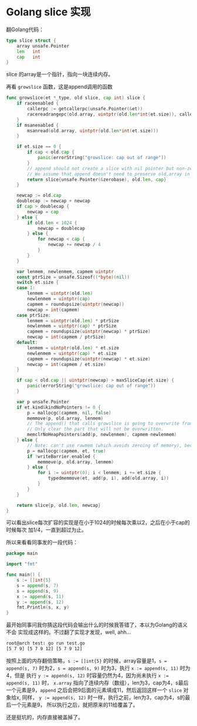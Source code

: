 # Golang slice 实现

翻Golang代码：

```go
type slice struct {
	array unsafe.Pointer
	len   int
	cap   int
}
```

slice 的array是一个指针，指向一块连续内存。

再看 `growslice` 函数，这是append调用的函数

```go
func growslice(et *_type, old slice, cap int) slice {
	if raceenabled {
		callerpc := getcallerpc(unsafe.Pointer(&et))
		racereadrangepc(old.array, uintptr(old.len*int(et.size)), callerpc, funcPC(growslice))
	}
	if msanenabled {
		msanread(old.array, uintptr(old.len*int(et.size)))
	}

	if et.size == 0 {
		if cap < old.cap {
			panic(errorString("growslice: cap out of range"))
		}
		// append should not create a slice with nil pointer but non-zero len.
		// We assume that append doesn't need to preserve old.array in this case.
		return slice{unsafe.Pointer(&zerobase), old.len, cap}
	}

	newcap := old.cap
	doublecap := newcap + newcap
	if cap > doublecap {
		newcap = cap
	} else {
		if old.len < 1024 {
			newcap = doublecap
		} else {
			for newcap < cap {
				newcap += newcap / 4
			}
		}
	}

	var lenmem, newlenmem, capmem uintptr
	const ptrSize = unsafe.Sizeof((*byte)(nil))
	switch et.size {
	case 1:
		lenmem = uintptr(old.len)
		newlenmem = uintptr(cap)
		capmem = roundupsize(uintptr(newcap))
		newcap = int(capmem)
	case ptrSize:
		lenmem = uintptr(old.len) * ptrSize
		newlenmem = uintptr(cap) * ptrSize
		capmem = roundupsize(uintptr(newcap) * ptrSize)
		newcap = int(capmem / ptrSize)
	default:
		lenmem = uintptr(old.len) * et.size
		newlenmem = uintptr(cap) * et.size
		capmem = roundupsize(uintptr(newcap) * et.size)
		newcap = int(capmem / et.size)
	}

	if cap < old.cap || uintptr(newcap) > maxSliceCap(et.size) {
		panic(errorString("growslice: cap out of range"))
	}

	var p unsafe.Pointer
	if et.kind&kindNoPointers != 0 {
		p = mallocgc(capmem, nil, false)
		memmove(p, old.array, lenmem)
		// The append() that calls growslice is going to overwrite from old.len to cap (which will be the new length).
		// Only clear the part that will not be overwritten.
		memclrNoHeapPointers(add(p, newlenmem), capmem-newlenmem)
	} else {
		// Note: can't use rawmem (which avoids zeroing of memory), because then GC can scan uninitialized memory.
		p = mallocgc(capmem, et, true)
		if !writeBarrier.enabled {
			memmove(p, old.array, lenmem)
		} else {
			for i := uintptr(0); i < lenmem; i += et.size {
				typedmemmove(et, add(p, i), add(old.array, i))
			}
		}
	}

	return slice{p, old.len, newcap}
}
```

可以看出slice每次扩容的实现是在小于1024的时候每次乘以2，之后在小于cap的时候每次
加1/4，一直到超过为止。

所以来看看同事发的一段代码：

```go
package main

import "fmt"

func main() {
	s := []int{5}
	s = append(s, 7)
	s = append(s, 9)
	x := append(s, 11)
	y := append(s, 12)
	fmt.Println(s, x, y)
}
```

最开始同事问我你猜这段代码会输出什么的时候我答错了，本以为Golang的语义不会
实现成这样的。不过翻了实现才发现，well, ahh...

```bash
root@arch test: go run test.go 
[5 7 9] [5 7 9 12] [5 7 9 12]
```

按照上面的内存翻倍策略，`s := []int{5}` 的时候，array容量是1，`s = append(s, 7)`
时为2，`s = append(s, 9)` 时为3，执行 `x := append(s, 11)` 时为4，但是
执行 `y := append(s, 12)` 时容量仍然为4，因为尚未执行 `x := append(s, 11)` 时，
`x.array` 指向了连续内存（数组），len为3，cap为4，s最后一个元素是9，`append`
之后会把9后面的元素填成11，然后返回这样一个 `slice` 对象给x, 同样，
`y := append(s, 12)` 时一样，执行之前，len为3，cap为4，s的最后一个元素是9，
所以执行之后，就把原来的11给覆盖了。

还是挺坑的，内存直接被盖掉了。
